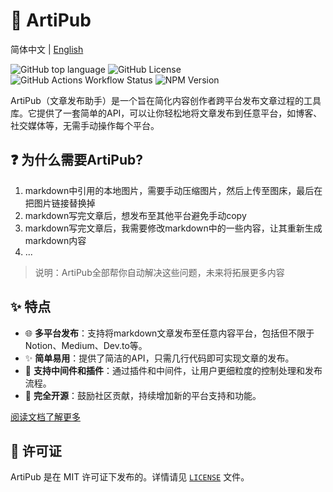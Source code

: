 # 🎉 ArtiPub
简体中文 | [English](./README.md)

![GitHub top language](https://img.shields.io/github/languages/top/Pup007/artipub)
![GitHub License](https://img.shields.io/github/license/Pup007/artipub)
![GitHub Actions Workflow Status](https://img.shields.io/github/actions/workflow/status/Pup007/artipub/release.yml)
![NPM Version](https://img.shields.io/npm/v/%40pup007%2Fartipub)

ArtiPub（文章发布助手）是一个旨在简化内容创作者跨平台发布文章过程的工具库。它提供了一套简单的API，可以让你轻松地将文章发布到任意平台，如博客、社交媒体等，无需手动操作每个平台。

## ❓ 为什么需要ArtiPub?
1. markdown中引用的本地图片，需要手动压缩图片，然后上传至图床，最后在把图片链接替换掉
2. markdown写完文章后，想发布至其他平台避免手动copy
3. markdown写完文章后，我需要修改markdown中的一些内容，让其重新生成markdown内容
4. ...

> 说明：ArtiPub全部帮你自动解决这些问题，未来将拓展更多内容

## ✨ 特点

- 🌐 **多平台发布**：支持将markdown文章发布至任意内容平台，包括但不限于Notion、Medium、Dev.to等。
- ✨ **简单易用**：提供了简洁的API，只需几行代码即可实现文章的发布。
- 🔌 **支持中间件和插件**：通过插件和中间件，让用户更细粒度的控制处理和发布流程。
- 📖 **完全开源**：鼓励社区贡献，持续增加新的平台支持和功能。

[阅读文档了解更多](https://pup007.github.io/artipub/)

## 📄 许可证

ArtiPub 是在 MIT 许可证下发布的。详情请见 [`LICENSE`](./LICENSE) 文件。
